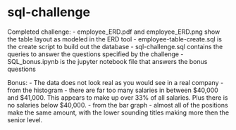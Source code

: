 # sql-challenge

Completed challenge:
	- employee_ERD.pdf and employee_ERD.png show the table layout as modeled in the ERD tool
	- employee-table-create.sql is the create script to build out the database
	- sql-challenge.sql contains the queries to answer the questions specified by the challenge
	- SQL_bonus.ipynb is the jupyter notebook file that answers the bonus questions 
	
Bonus:
	- The data does not look real as you would see in a real company
		- from the histogram - there are far too many salaries in between $40,000 and $41,000.  This appears to make up over 33% of all salaries. Plus there is no salaries below $40,000.
		- from the bar graph - almost all of the positions make the same amount, with the lower sounding titles making more then the senior level.
		
